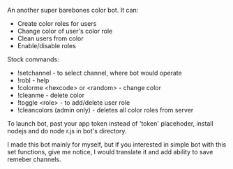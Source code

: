 An another super barebones color bot. It can:  
* Create color roles for users
* Change color of user's color role
* Clean users from color
* Enable/disable roles

Stock commands:
* !setchannel - to select channel, where bot would operate
* !robl - help
* !colorme <hexcode\> or \<random> - change color
* !cleanme - delete color
* !toggle \<role> - to add/delete user role
* !cleancolors (admin only) - deletes all color roles from server

To launch bot, past your app token instead of 'token' placehoder, install nodejs and do node r.js in bot's directory.

I made this bot mainly for myself, but if you interested in simple bot with this set functions, give me notice, I would translate it and add ability to save remeber channels.
